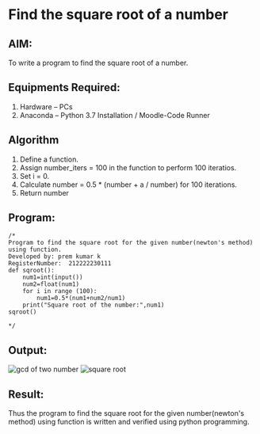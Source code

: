 # Find the square root of a number

## AIM:

To write a program to find the square root of a number.

## Equipments Required:

1. Hardware – PCs
2. Anaconda – Python 3.7 Installation / Moodle-Code Runner

## Algorithm

1. Define a function.
2. Assign number_iters = 100 in the function to perform 100 iteratios.
3. Set i = 0.
4. Calculate  number = 0.5 * (number + a / number) for 100 iterations.
5. Return number

## Program:
```
/*
Program to find the square root for the given number(newton's method) using function.
Developed by: prem kumar k
RegisterNumber:  212222230111
def sqroot():
    num1=int(input())
    num2=float(num1)
    for i in range (100):
        num1=0.5*(num1+num2/num1)
    print("Square root of the number:",num1)
sqroot()

*/
```

## Output:
![gcd of two number](gcd.png)
![square root](https://github.com/premkumarkarthikeyan/Square-root-of-a-number/assets/119476243/788e19df-de25-44af-aabd-043485a99826)

## Result:

Thus the program to find the square root for the given number(newton's method) using function is written and verified using python programming.
